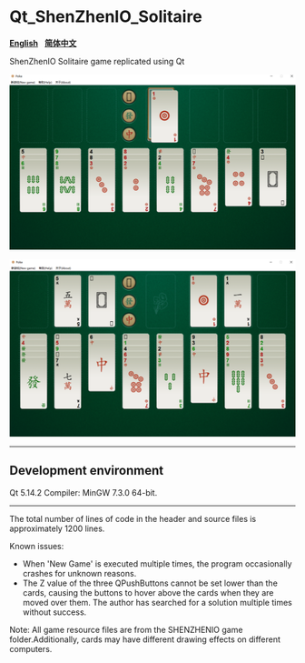 # Qt_ShenZhenIO_Solitaire

[**English**](https://github.com/KrisCenGH/Qt_ShenZhenIO_Solitaire/blob/main/README.md)&nbsp;&nbsp;&nbsp;[**简体中文**](https://github.com/KrisCenGH/Qt_ShenZhenIO_Solitaire/blob/main/README_zh.md)

ShenZhenIO Solitaire game replicated using Qt

![Game Display](https://raw.githubusercontent.com/KrisCenGH/Qt_ShenZhenIO_Solitaire/refs/heads/main/README_images/Game%20Display1.jpg)

![Game Display](https://raw.githubusercontent.com/KrisCenGH/Qt_ShenZhenIO_Solitaire/refs/heads/main/README_images/Game%20Display2.jpg)

___

## Development environment
Qt 5.14.2 Compiler: MinGW 7.3.0 64-bit.

___

The total number of lines of code in the header and source files is approximately 1200 lines.

Known issues:<br/>
* When 'New Game' is executed multiple times, the program occasionally crashes for unknown reasons.<br/>
* The Z value of the three QPushButtons cannot be set lower than the cards, causing the buttons to hover above the cards when they are moved over them. The author has searched for a solution multiple times without success.

Note: All game resource files are from the SHENZHENIO game folder.Additionally, cards may have different drawing effects on different computers.
